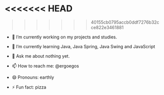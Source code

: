 <<<<<<< HEAD
=======


>>>>>>> 40155cb0795accb0ddf7276b32cce822e3461881

<!--
**ergoegos/ergoegos** is a ✨ _special_ ✨ repository because its `README.md` (this file) appears on your GitHub profile.
![](https://github-readme-stats.vercel.app/api?username=ergoegos&show_icons=true)
-->

- 🔭 I’m currently working on my projects and studies.
- 🌱 I’m currently learning Java, Java Spring, Java Swing and JavaScript

- 💬 Ask me about nothing yet.
- 📫 How to reach me: @ergoegos
- 😄 Pronouns: earthly
- ⚡ Fun fact: pizza

